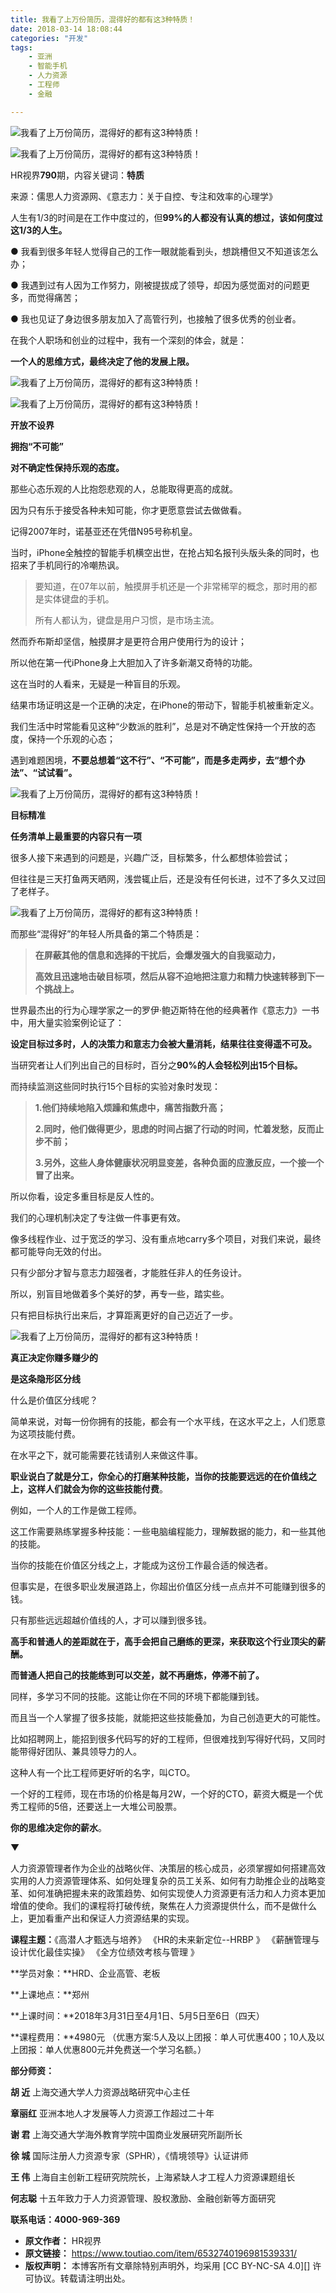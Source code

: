 ```yaml
---
title: 我看了上万份简历，混得好的都有这3种特质！
date: 2018-03-14 18:08:44
categories: "开发"
tags:
	- 亚洲
	- 智能手机
	- 人力资源
	- 工程师
	- 金融

---
```


![我看了上万份简历，混得好的都有这3种特质！][3]

![我看了上万份简历，混得好的都有这3种特质！][3 1]

HR视界**790**期，内容关键词：**特质**

来源：儒思人力资源网、《意志力：关于自控、专注和效率的心理学》

人生有1/3的时间是在工作中度过的，但**99%的人都没有认真的想过，该如何度过这1/3的人生。**

● 我看到很多年轻人觉得自己的工作一眼就能看到头，想跳槽但又不知道该怎么办；

● 我遇到过有人因为工作努力，刚被提拔成了领导，却因为感觉面对的问题更多，而觉得痛苦；

● 我也见证了身边很多朋友加入了高管行列，也接触了很多优秀的创业者。

在我个人职场和创业的过程中，我有一个深刻的体会，就是：

**一个人的思维方式，最终决定了他的发展上限。**

![我看了上万份简历，混得好的都有这3种特质！][3 2]

![我看了上万份简历，混得好的都有这3种特质！][3 3]

**开放不设界**

**拥抱“不可能”**

**对不确定性保持乐观的态度。**

那些心态乐观的人比抱怨悲观的人，总能取得更高的成就。

因为只有乐于接受各种未知可能，你才更愿意尝试去做做看。

记得2007年时，诺基亚还在凭借N95号称机皇。

当时，iPhone全触控的智能手机横空出世，在抢占知名报刊头版头条的同时，也招来了手机同行的冷嘲热讽。

> 要知道，在07年以前，触摸屏手机还是一个非常稀罕的概念，那时用的都是实体键盘的手机。
> 
> 所有人都认为，键盘是用户习惯，是市场主流。

然而乔布斯却坚信，触摸屏才是更符合用户使用行为的设计；

所以他在第一代iPhone身上大胆加入了许多新潮又奇特的功能。

这在当时的人看来，无疑是一种盲目的乐观。

结果市场证明这是一个正确的决定，在iPhone的带动下，智能手机被重新定义。

我们生活中时常能看见这种“少数派的胜利”，总是对不确定性保持一个开放的态度，保持一个乐观的心态；

遇到难题困境，**不要总想着“这不行”、“不可能”，而是多走两步，去“想个办法”、“试试看”。**

![我看了上万份简历，混得好的都有这3种特质！][3 4]

**目标精准**

**任务清单上最重要的内容只有一项**

很多人接下来遇到的问题是，兴趣广泛，目标繁多，什么都想体验尝试；

但往往是三天打鱼两天晒网，浅尝辄止后，还是没有任何长进，过不了多久又过回了老样子。

![我看了上万份简历，混得好的都有这3种特质！][3 5]

而那些“混得好”的年轻人所具备的第二个特质是：

> **在屏蔽其他的信息和选择的干扰后，会爆发强大的自我驱动力，**
> 
> **高效且迅速地击破目标项，然后从容不迫地把注意力和精力快速转移到下一个挑战上。**

世界最杰出的行为心理学家之一的罗伊·鲍迈斯特在他的经典著作《意志力》一书中，用大量实验案例论证了：

**设定目标过多时，人的决策力和意志力会被大量消耗，结果往往变得遥不可及。**

当研究者让人们列出自己的目标时，百分之**90%的人会轻松列出15个目标。**

而持续监测这些同时执行15个目标的实验对象时发现：

> **1.他们持续地陷入烦躁和焦虑中，痛苦指数升高；**
> 
> **2.同时，他们做得更少，思虑的时间占据了行动的时间，忙着发愁，反而止步不前；**
> 
> **3.另外，这些人身体健康状况明显变差，各种负面的应激反应，一个接一个冒了出来。**

所以你看，设定多重目标是反人性的。

我们的心理机制决定了专注做一件事更有效。

像多线程作业、过于宽泛的学习、没有重点地carry多个项目，对我们来说，最终都可能导向无效的付出。


只有少部分才智与意志力超强者，才能胜任非人的任务设计。

所以，别盲目地做着多个美好的梦，再专一些，踏实些。

只有把目标执行出来后，才算距离更好的自己迈近了一步。

![我看了上万份简历，混得好的都有这3种特质！][3 6]

**真正决定你赚多赚少的**

**是这条隐形区分线**

什么是价值区分线呢？

简单来说，对每一份你拥有的技能，都会有一个水平线，在这水平之上，人们愿意为这项技能付费。

在水平之下，就可能需要花钱请别人来做这件事。




**职业说白了就是分工，你全心的打磨某种技能，当你的技能要远远的在价值线之上，这样人们就会为你的这些技能付费**。

例如，一个人的工作是做工程师。

这工作需要熟练掌握多种技能：一些电脑编程能力，理解数据的能力，和一些其他的技能。

当你的技能在价值区分线之上，才能成为这份工作最合适的候选者。

但事实是，在很多职业发展道路上，你超出价值区分线一点点并不可能赚到很多的钱。

只有那些远远超越价值线的人，才可以赚到很多钱。

**高手和普通人的差距就在于，高手会把自己磨练的更深，来获取这个行业顶尖的薪酬。**

**而普通人把自己的技能练到可以交差，就不再磨炼，停滞不前了。**

同样，多学习不同的技能。这能让你在不同的环境下都能赚到钱。

而且当一个人掌握了很多技能，就能把这些技能叠加，为自己创造更大的可能性。

比如招聘网上，能招到很多代码写的好的工程师，但很难找到写得好代码，又同时能带得好团队、兼具领导力的人。

这种人有一个比工程师更好听的名字，叫CTO。

一个好的工程师，现在市场的价格是每月2W，一个好的CTO，薪资大概是一个优秀工程师的5倍，还要送上一大堆公司股票。

**你的思维决定你的薪水**。

▼

人力资源管理者作为企业的战略伙伴、决策层的核心成员，必须掌握如何搭建高效实用的人力资源管理体系、如何处理复杂的员工关系、如何有力助推企业的战略变革、如何准确把握未来的政策趋势、如何实现使人力资源更有活力和人力资本更加增值的使命。我们的课程将打破传统，聚焦在人力资源提供什么，而不是做什么上，更加看重产出和保证人力资源结果的实现。

**课程主题：**《高潜人才甄选与培养》 《HR的未来新定位--HRBP 》 《薪酬管理与设计优化最佳实操》 《全方位绩效考核与管理 》

**学员对象：**HRD、企业高管、老板

**上课地点：**郑州

**上课时间：**2018年3月31日至4月1日、5月5日至6日（四天）

**课程费用：**4980元 （优惠方案:5人及以上团报：单人可优惠400；10人及以上团报：单人优惠800元并免费送一个学习名额。）

**部分师资：**

 **胡 近** 上海交通大学人力资源战略研究中心主任

**章丽红** 亚洲本地人才发展等人力资源工作超过二十年

**谢 君** 上海交通大学海外教育学院中国商业发展研究所副所长

**徐 城** 国际注册人力资源专家（SPHR），《情境领导》认证讲师

 **王 伟** 上海自主创新工程研究院院长，上海紧缺人才工程人力资源课题组长

 **何志聪** 十五年致力于人力资源管理、股权激励、金融创新等方面研究

 **联系电话：4000-969-369**



[3]: static/resources/crawler/6JQE-UMRZ-BQ7N.gif
[3 1]: static/resources/crawler/FMVM-UVYA-BE6F.jpg
[3 2]: static/resources/crawler/7BMB-7ZBA-QM2I.jpg
[3 3]: static/resources/crawler/FJRY-7NJU-2YRV.gif
[3 4]: static/resources/crawler/ARRB-AM7J-6B3I.gif
[3 5]: static/resources/crawler/VFEN-FUAA-INUV.jpg
[3 6]: static/resources/crawler/IIE2-ERAE-F7FV.gif
 *  **原文作者：** HR视界
 *  **原文链接：** https://www.toutiao.com/item/6532740196981539331/
 *  **版权声明：** 本博客所有文章除特别声明外，均采用 [CC BY-NC-SA 4.0][] 许可协议。转载请注明出处。
